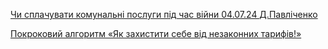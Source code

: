 <span><a href="{{site.github.url}}/pages/you_tube/pravozahisnik-dmitro-pavlichenko/chi-splachuvati-komunalni-poslugi-pid-chas-vijni-040724-dpavlichenko/index.html" target="_block">Чи сплачувати комунальні послуги під час війни 04.07.24 Д.Павліченко</a></span>

<span><a href="{{site.github.url}}/pages/guide/pokrokovij-algoritm-yak-zahistiti-sebe-vid-nezakonnih-tarifiv/index.html" target="_block">Покроковий алгоритм «Як захистити себе від незаконних тарифів!»</a></span>
